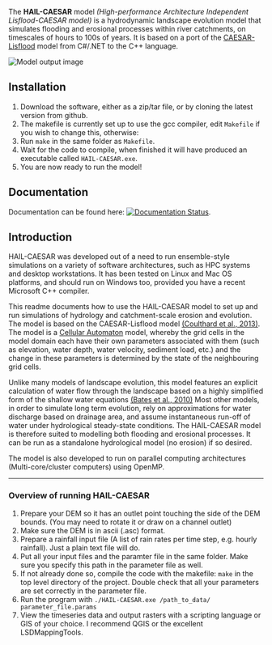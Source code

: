 
The **HAIL-CAESAR** model _(High-performance Architecture Independent Lisflood-CAESAR model)_ is a hydrodynamic landscape evolution model that simulates flooding and erosional processes within river catchments, on timescales of hours to 100s of years. It is based on a port of the [CAESAR-Lisflood](https://sourceforge.net/projects/caesar-lisflood/) model from C#/.NET to the C++ language.

![Model output image](https://raw.githubusercontent.com/dvalters/HAIL-CAESAR/master/docs/banner.png)


## Installation
1. Download the software, either as a zip/tar file, or by cloning the latest version from github. 
2. The makefile is currently set up to use the gcc compiler, edit `Makefile` if you wish to change this, otherwise:
3. Run `make` in the same folder as `Makefile`.
4. Wait for the code to compile, when finished it will have produced an executable called `HAIL-CAESAR.exe`.
5. You are now ready to run the model!

## Documentation
Documentation can be found here: [![Documentation Status](https://readthedocs.org/projects/hail-caesar/badge/?version=latest)](http://hail-caesar.readthedocs.io/en/latest/?badge=latest).

## Introduction

HAIL-CAESAR was developed out of a need to run ensemble-style simulations on a variety of software architectures, such as HPC systems and desktop workstations. It has been tested on Linux and Mac OS platforms, and should run on Windows too, provided you have a recent Microsoft C++ compiler. 

This readme documents how to use the HAIL-CAESAR model to set up and run simulations of hydrology and catchment-scale erosion and evolution. The model is based on the CAESAR-Lisflood model [(Coulthard et al., 2013)](http://onlinelibrary.wiley.com/doi/10.1002/esp.3478/abstract). The model is a [Cellular Automaton](http://natureofcode.com/book/chapter-7-cellular-automata/) model, whereby the grid cells in the model domain each have their own parameters associated with them (such as elevation, water depth, water velocity, sediment load, etc.) and the change in these parameters is determined by the state of the neighbouring grid cells. 

Unlike many models of landscape evolution, this model features an explicit calculation of water flow through the landscape based on a highly simplified form of the shallow water equations [(Bates et al., 2010)](http://www.sciencedirect.com/science/article/pii/S0022169410001538.) Most other models, in order to simulate long term evolution, rely on approximations for water discharge based on drainage area, and assume instantaneous run-off of water under hydrological steady-state conditions. The HAIL-CAESAR model is therefore suited to modelling both flooding and erosional processes. It can be run as a standalone hydrological model (no erosion) if so desired.

The model is also developed to run on parallel computing architectures (Multi-core/cluster computers) using OpenMP.


********************************************************
### Overview of running HAIL-CAESAR

  1. Prepare your DEM so it has an outlet point touching the side of the DEM bounds. (You may need to rotate it or draw on a channel outlet)
  2. Make sure the DEM is in ascii (.asc) format. 
  3. Prepare a rainfall input file (A list of rain rates per time step, e.g. hourly rainfall). Just a plain text file will do.
  4. Put all your input files and the paramter file in the same folder. Make sure you specify this path in the parameter file as well.
  5. If not already done so, compile the code with the makefile: `make` in the top level directory of the project. Double check that all your parameters are set correctly in the parameter file.
  6. Run the program with `./HAIL-CAESAR.exe /path_to_data/ parameter_file.params`
  7. View the timeseries data and output rasters with a scripting language or GIS of your choice. I recommend QGIS or the excellent LSDMappingTools.
